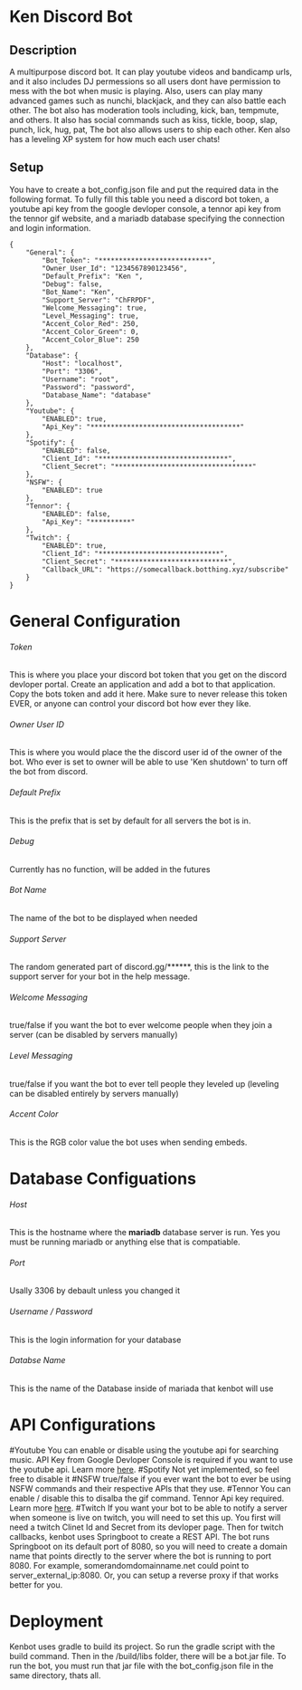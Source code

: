Ken Discord Bot
===

Description
---
A multipurpose discord bot. It can play youtube videos and bandicamp urls, and it also includes DJ permessions so all users dont have permission to mess with the bot when music is playing. Also, users can play many advanced games such as nunchi, blackjack, and they can also battle each other. The bot also has moderation tools including, kick, ban, tempmute, and others. It also has social commands such as kiss, tickle, boop, slap, punch, lick, hug, pat, The bot also allows users to ship each other. Ken also has a leveling XP system for how much each user chats!

Setup
---

You have to create a bot_config.json file and put the required data in the following format. To fully fill this table you need a discord bot token, a youtube api key from the google devloper console, a tennor api key from the tennor gif website, and a mariadb database specifying the connection and login information.

```
{
	"General": {
		"Bot_Token": "***************************",
		"Owner_User_Id": "1234567890123456",
		"Default_Prefix": "Ken ",
		"Debug": false,
		"Bot_Name": "Ken",
		"Support_Server": "ChFRPDF",
		"Welcome_Messaging": true,
		"Level_Messaging": true,
		"Accent_Color_Red": 250,
		"Accent_Color_Green": 0,
		"Accent_Color_Blue": 250
	},
	"Database": {
		"Host": "localhost",
		"Port": "3306",
		"Username": "root",
		"Password": "password",
		"Database_Name": "database"
	},
	"Youtube": {
		"ENABLED": true,
		"Api_Key": "*************************************"
	},
	"Spotify": {
		"ENABLED": false,
		"Client_Id": "********************************",
		"Client_Secret": "**********************************"
	},
	"NSFW": {
		"ENABLED": true
	},
	"Tennor": {
		"ENABLED": false,
		"Api_Key": "**********"
	},
	"Twitch": {
		"ENABLED": true,
		"Client_Id": "******************************",
		"Client_Secret": "****************************",
		"Callback_URL": "https://somecallback.botthing.xyz/subscribe"
	}
}
```

# General Configuration
###### Token
This is where you place your discord bot token that you get on the discord devloper portal. Create an application and add a bot to that application. Copy the bots token and add it here. Make sure to never release this token EVER, or anyone can control your discord bot how ever they like.
###### Owner User ID
This is where you would place the the discord user id of the owner of the bot. Who ever is set to owner will be able to use 'Ken shutdown' to turn off the bot from discord.
###### Default Prefix
This is the prefix that is set by default for all servers the bot is in.
###### Debug
Currently has no function, will be added in the futures
###### Bot Name
The name of the bot to be displayed when needed
###### Support Server
The random generated part of discord.gg/******, this is the link to the support server for your bot in the help message.
###### Welcome Messaging
true/false if you want the bot to ever welcome people when they join a server (can be disabled by servers manually)
###### Level Messaging
true/false if you want the bot to ever tell people they leveled up (leveling can be disabled entirely by servers manually)
###### Accent Color
This is the RGB color value the bot uses when sending embeds.

# Database Configuations
###### Host
This is the hostname where the **mariadb** database server is run. Yes you must be running mariadb or anything else that is compatiable. 
###### Port
Usally 3306 by debault unless you changed it
###### Username / Password
This is the login information for your database
###### Databse Name
This is the name of the Database inside of mariada that kenbot will use

# API Configurations

#Youtube
You can enable or disable using the youtube api for searching music. API Key from Google Devloper Console is required if you want to use the youtube api. Learn more [here](https://developers.google.com/youtube/v3/getting-started).
#Spotify
Not yet implemented, so feel free to disable it
#NSFW
true/false if you ever want the bot to ever be using NSFW commands and their respective APIs that they use.
#Tennor
You can enable / disable this to disalba the gif command. Tennor Api key required. Learn more [here](https://tenor.com/gifapi/documentation).
#Twitch
If you want your bot to be able to notify a server when someone is live on twitch, you will need to set this up. You first will need a twitch Clinet Id and Secret from its devloper page. Then for twitch callbacks, kenbot uses Springboot to create a REST API. The bot runs Springboot on its default port of 8080, so you will need to create a domain name that points directly to the server where the bot is running to port 8080. For example, somerandomdomainname.net could point to server_external_ip:8080. Or, you can setup a reverse proxy if that works better for you.

# Deployment

Kenbot uses gradle to build its project. So run the gradle script with the build command. Then in the /build/libs folder, there will be a bot.jar file. To run the bot, you must run that jar file with the bot_config.json file in the same directory, thats all.
